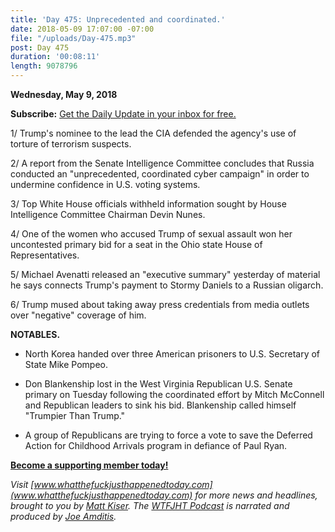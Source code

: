 ```yaml
---
title: 'Day 475: Unprecedented and coordinated.'
date: 2018-05-09 17:07:00 -07:00
file: "/uploads/Day-475.mp3"
post: Day 475
duration: '00:08:11'
length: 9078796
---
```


**Wednesday, May 9, 2018**

**Subscribe:** [Get the Daily Update in your inbox for free.](https://whatthefuckjusthappenedtoday.com/subscribe/)

1/ Trump's nominee to the lead the CIA defended the agency's use of torture of terrorism suspects.

2/ A report from the Senate Intelligence Committee concludes that Russia conducted an "unprecedented, coordinated cyber campaign" in order to undermine confidence in U.S. voting systems.

3/ Top White House officials withheld information sought by House Intelligence Committee Chairman Devin Nunes.

4/ One of the women who accused Trump of sexual assault won her uncontested primary bid for a seat in the Ohio state House of Representatives.

5/ Michael Avenatti released an "executive summary" yesterday of material he says connects Trump's payment to Stormy Daniels to a Russian oligarch.

6/ Trump mused about taking away press credentials from media outlets over "negative" coverage of him.

**NOTABLES.**

* North Korea handed over three American prisoners to U.S. Secretary of State Mike Pompeo.

* Don Blankenship lost in the West Virginia Republican U.S. Senate primary on Tuesday following the coordinated effort by Mitch McConnell and Republican leaders to sink his bid. Blankenship called himself "Trumpier Than Trump."

* A group of Republicans are trying to force a vote to save the Deferred Action for Childhood Arrivals program in defiance of Paul Ryan.

**[Become a supporting member today!](https://whatthefuckjusthappenedtoday.com/membership/?utm_source=2017\+Donors&utm_campaign=8dccd905d9-&utm_medium=email&utm_term=0_3bd36f654c-8dccd905d9-169730397)**

*Visit [www.whatthefuckjusthappenedtoday.com](www.whatthefuckjusthappenedtoday.com) for more news and headlines, brought to you by [Matt Kiser](https://twitter.com/Matt_Kiser). The [WTFJHT Podcast](https://whatthefuckjusthappenedtoday.com/podcasts/) is narrated and produced by [Joe Amditis](https://twitter.com/jsamditis).*
